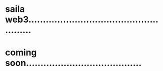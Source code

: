 # saila web3......................................................
# coming soon........................................
